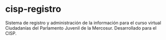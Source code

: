 cisp-registro
=============

Sistema de registro y administración de la información para el curso virtual Ciudadanías del Parlamento Juvenil de la Mercosur. Desarrollado para el CISP.
